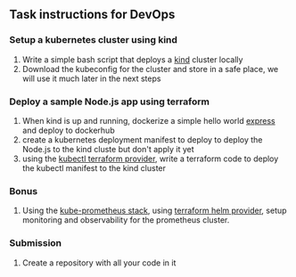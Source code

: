 ## Task instructions for DevOps 

### Setup a kubernetes cluster using kind 
1. Write a simple bash script that deploys a [kind](https://kind.sigs.k8s.io/docs/user/quick-start/)  cluster locally
2. Download the kubeconfig for the cluster and store in a safe place, we will use it much later in the next steps

### Deploy a sample Node.js app using terraform

1. When kind is up and running, dockerize a simple hello world [express](https://expressjs.com/en/starter/hello-world.html) and deploy to dockerhub
2. create a kubernetes deployment manifest to deploy to deploy the Node.js to the kind cluste but don't apply it yet
3. using the [kubectl terraform provider](https://registry.terraform.io/providers/gavinbunney/kubectl/latest/docs), write a terraform code to deploy the kubectl manifest to the kind cluster 

### Bonus

1. Using the [kube-prometheus stack](https://github.com/prometheus-community/helm-charts/blob/main/charts/kube-prometheus-stack/README.md), using [terraform helm provider](https://registry.terraform.io/providers/hashicorp/helm/latest/docs), setup monitoring and observability for the prometheus cluster.

### Submission

1. Create a repository with all your code in it

   
